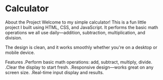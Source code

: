 # Calculator
About the Project
Welcome to my simple calculator! This is a fun little project I built using HTML, CSS, and JavaScript. It performs the basic math operations we all use daily—addition, subtraction, multiplication, and division.

The design is clean, and it works smoothly whether you're on a desktop or mobile device.

Features
.Perform basic math operations: add, subtract, multiply, divide.
.Clear the display to start fresh.
.Responsive design—works great on any screen size.
.Real-time input display and results.

